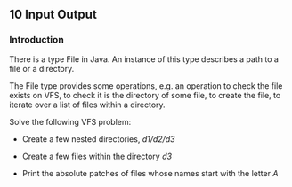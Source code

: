 ## 10 Input Output

### Introduction

There is a type File in Java. An instance of this type describes a path to
a file or a directory.

The File type provides some operations, e.g. an operation to check the file
exists on VFS, to check it is the directory of some file, to create the file,
to iterate over a list of files within a directory.

Solve the following VFS problem:

- Create a few nested directories, *d1/d2/d3*

- Create a few files within the directory *d3*

- Print the absolute patches of files whose names start with the letter *A*
